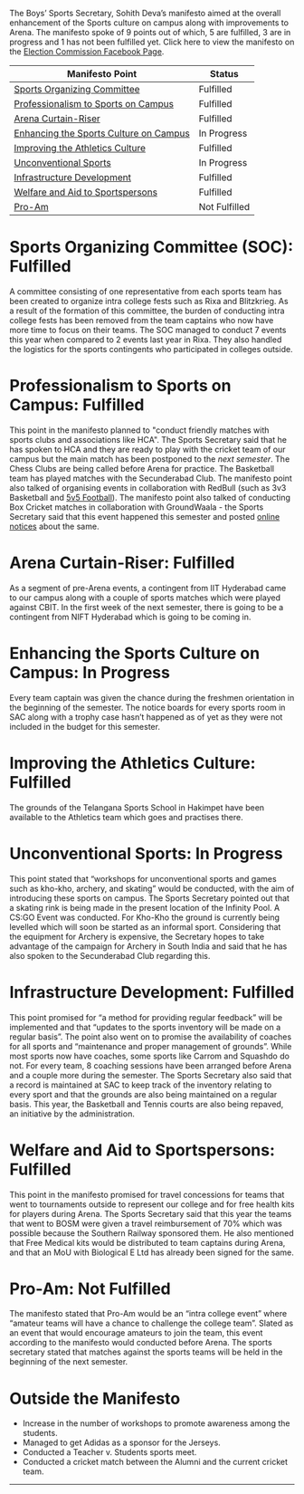 <!-- TITLE: SUC Report Card: Sohith Deva -->
<!-- SUBTITLE: A talk with the Sports Secretary (Boys) on progress over this semester. -->

The Boys’ Sports Secretary, Sohith Deva’s manifesto aimed at the overall enhancement of the Sports culture on campus along with improvements to Arena. The manifesto spoke of 9 points out of which, 5 are fulfilled, 3 are in progress and 1 has not been fulfilled yet. Click here to view the manifesto on the [Election Commission Facebook Page](https://www.facebook.com/ElectionCommissionBPHC/photos/a.2073504839559840/2073504859559838/). 

<center>

| Manifesto Point | Status | 
|--|--|
| [Sports Organizing Committee](#sports-organizing-committee-soc-fulfilled) | Fulfilled |
| [Professionalism to Sports on Campus](#professionalism-to-sports-on-campus-fulfilled) | Fulfilled |
| [Arena Curtain-Riser](#arena-curtain-riser-fulfilled) | Fulfilled | 
| [Enhancing the Sports Culture on Campus](#enhancing-the-sports-culture-on-campus-in-progress) | In Progress |
| [Improving the Athletics Culture](#improving-the-athletics-culture-fulfilled) | Fulfilled |  
| [Unconventional Sports](#unconventional-sports-in-progress) | In Progress |
| [Infrastructure Development](#infrastructure-development-fulfilled) | Fulfilled |
| [Welfare and Aid to Sportspersons](#welfare-and-aid-to-sportspersons-fulfilled) | Fulfilled |
| [Pro-Am](#pro-am-not-fulfilled) | Not Fulfilled |

</center>

# Sports Organizing Committee (SOC): Fulfilled
A committee consisting of one representative from each sports team has been created to organize intra college fests such as Rixa and Blitzkrieg. As a result of the formation of this committee, the burden of conducting intra college fests has been removed from the team captains who now have more time to focus on their teams. The SOC managed to conduct 7 events this year when compared to 2 events last year in Rixa. They also handled the logistics for the sports contingents who participated in colleges outside.

 # Professionalism to Sports on Campus: Fulfilled
This point in the manifesto planned to "conduct friendly matches with sports clubs and associations like HCA". The Sports Secretary said that he has spoken to HCA and they are ready to play with the cricket team of our campus but the main match has been postponed to the *next semester*. The Chess Clubs are being called before Arena for practice. The Basketball team has played matches with the Secunderabad Club.  The manifesto point also talked of organising events in collaboration with RedBull (such as 3v3 Basketball and [5v5 Football](https://www.facebook.com/groups/bphcshoutbox/permalink/2102112443184689/)). The manifesto point also talked of conducting Box Cricket matches in collaboration with GroundWaala - the Sports Secretary said that this event happened this semester and posted [online notices](https://www.facebook.com/photo.php?fbid=1006905282846127&set=gm.1743896439066871&type=3&theater) about the same. 

# Arena Curtain-Riser: Fulfilled
As a segment of pre-Arena events, a contingent from IIT Hyderabad came to our campus along with a couple of sports matches which were played against CBIT. In the first week of the next semester, there is going to be a contingent from NIFT Hyderabad which is going to be coming in. 
# Enhancing the Sports Culture on Campus: In Progress
Every team captain was given the chance during the freshmen orientation in the beginning of the semester. The notice boards for every sports room in SAC along with a trophy case hasn’t happened as of yet as they were not included in the budget for this semester.
# Improving the Athletics Culture: Fulfilled
The grounds of the Telangana Sports School in Hakimpet have been available to the Athletics team which goes and practises there.
# Unconventional Sports: In Progress
This point stated that “workshops for unconventional sports and games such as kho-kho, archery, and skating” would be conducted, with the aim of introducing these sports on campus.  The Sports Secretary pointed out that a skating rink is being made in the present location of the Infinity Pool. A CS:GO Event was conducted. For Kho-Kho the ground is currently being levelled which will soon be started as an informal sport. Considering that the equipment for Archery is expensive, the Secretary hopes to take advantage of the campaign for Archery in South India and said that he has also spoken to the Secunderabad Club regarding this.  
# Infrastructure Development: Fulfilled
This point promised for “a method for providing regular feedback” will be implemented and that “updates to the sports inventory will be made on a regular basis”. The point also went on to promise the availability of coaches for all sports and “maintenance and proper management of grounds”. While most sports now have coaches, some sports like Carrom and Squashdo do not. For every team, 8 coaching sessions have been arranged before Arena and a couple more during the semester. The Sports Secretary also said that a record is maintained at SAC to keep track of the inventory relating to every sport and that the grounds are also being maintained on a regular basis. This year, the Basketball and Tennis courts are also being repaved, an initiative by the administration. 
# Welfare and Aid to Sportspersons: Fulfilled
This point in the manifesto promised for travel concessions for teams that went to tournaments outside to represent our college and for free health kits for players during Arena. The Sports Secretary said that this year the teams that went to BOSM were given a travel reimbursement of 70% which was possible because the Southern Railway sponsored them. He also mentioned that Free Medical kits would be distributed to team captains during Arena, and that an MoU with Biological E Ltd has already been signed for the same. 
# Pro-Am: Not Fulfilled
The manifesto stated that Pro-Am would be an “intra college event” where “amateur teams will have a chance to challenge the college team”. Slated as an event that would encourage amateurs to join the team, this event according to the manifesto would conducted before Arena. The sports secretary stated that matches against the sports teams will be held in the beginning of the next semester.
# Outside the Manifesto
* Increase in the number of workshops to promote awareness among the students.
* Managed to get Adidas as a sponsor for the Jerseys.
* Conducted a Teacher v. Students sports meet.
* Conducted a cricket match between the Alumni and the current cricket team.


-----


